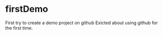 # firstDemo
First try to create a demo project on github
Exicted about using github for the first time.
